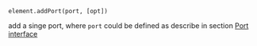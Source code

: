`element.addPort(port, [opt])`

add a singe port, where `port` could be defined as describe in section [Port interface](#portinterface)

